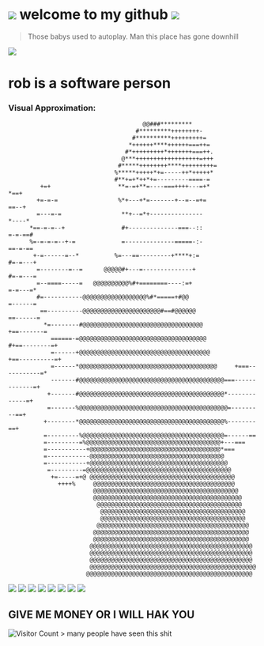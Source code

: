 

# ![](https://web.archive.org/web/20091027033052im_/http://www.geocities.com/hackerz_16/Hocks.gif)  welcome to my github ![](https://web.archive.org/web/20091027033052im_/http://www.geocities.com/hackerz_16/Hocks.gif)


> Those babys used to autoplay. Man this place has gone downhill

![](https://web.archive.org/web/20091027033052im_/http://www.geocities.com/hackerz_16/Hock.gif)

# rob is a software person


### Visual Approximation: 
                                                                                                    
                                          @@###*********                                            
                                        #*********++++++++-                                         
                                       #**********+++++++++=                                        
                                      *++++++****++++++===++=                                       
                                     #*+++++++++*+++++++===++.                                      
                                    @***++++++++++++++++++=+++                                      
                                   #*****++++++++****+++++++++=                                     
                                  %*****+++++*+=-----++*+++++*                                      
                                  #**+=+*++*+=---------====-=                                       
             +=+                   **=-=+**=----===++++---=+*                            *==+       
            +=-=-=                 %*+---+*=-------+--=--=+=                             ==--+      
            =---=-=                 **+--=*+---------------                             *----*      
          *==-=-=--+                #+--------------===--::                             =-=-==#     
          %=-=-=-=--+-=             =--------------=====-:-                            ==-=-==      
           +-=------=--*          %=---==---------+****+:=                            #=-=---+      
            =--------=--=      @@@@@#+---=--------------+                            #=-=---=       
            =--====-----=   @@@@@@@@@@%#+========----:=+                             =-=---=*       
            #=-----------@@@@@@@@@@@@@@@@@@%#*=====+#@@                             =------=        
             ==----------@@@@@@@@@@@@@@@@@@@@@@#==#@@@@@@                         ==------=         
              *=--------#@@@@@@@@@@@@@@@@@@@@@@@@@@@@@@@@@@                    +==-------=          
                ======-=@@@@@@@@@@@@@@@@@@@@@@@@@@@@@@@@@@@@               #+==--------=+           
                =------+@@@@@@@@@@@@@@@@@@@@@@@@@@@@@@@@@@@@@           +==----------=+             
                =------*@@@@@@@@@@@@@@@@@@@@@@@@@@@@@@@@@@@@@@@     +===-----------=*               
                -------#@@@@@@@@@@@@@@@@@@@@@@@@@@@@@@@@@@@@@@@@@===-------------=+                 
               +-------#@@@@@@@@@@@@@@@@@@@@@@@@@@@@@@@@@@@@@@@@@*-------------=+                   
               =-------%@@@@@@@@@@@@@@@@@@@@@@@@@@@@@@@@@@@@@@@@@@=---------==+                     
              +--------*@@@@@@@@@@@@@@@@@@@@@@@@@@@@@@@@@@@@@@@@@%--------==+                       
              =---------%@@@@@@@@@@@@@@@@@@@@@@@@@@@@@@@@@@@@@@@@=------==                          
              =---------=%@@@@@@@@@@@@@@@@@@@@@@@@@@@@@@@@@@@@@@+---===                             
              =-----------+@@@@@@@@@@@@@@@@@@@@@@@@@@@@@@@@@@@@@*===                                
              =------------@@@@@@@@@@@@@@@@@@@@@@@@@@@@@@@@@@@@@@                                   
              =-----------+@@@@@@@@@@@@@@@@@@@@@@@@@@@@@@@@@@@@@@@                                  
               =---------=@@@@@@@@@@@@@@@@@@@@@@@@@@@@@@@@@@@@@@@@@                                 
                +=-----=+@ @@@@@@@@@@@@@@@@@@@@@@@@@@@@@@@@@@@@@@@@@                                
                  ++++%     @@@@@@@@@@@@@@@@@@@@@@@@@@@@@@@@@@@@@@@@                                
                            @@@@@@@@@@@@@@@@@@@@@@@@@@@@@@@@@@@@@@@@@                               
                            @@@@@@@@@@@@@@@@@@@@@@@@@@@@@@@@@@@@@@@@@@                              
                             @@@@@@@@@@@@@@@@@@@@@@@@@@@@@@@@@@@@@@@@@                              
                              @@@@@@@@@@@@@@@@@@@@@@@@@@@@@@@@@@@@@@@@@                             
                              @@@@@@@@@@@@@@@@@@@@@@@@@@@@@@@@@@@@@@@@@                             
                             @@@@@@@@@@@@@@@@@@@@@@@@@@@@@@@@@@@@@@@@@@@                            
                            @@@@@@@@@@@@@@@@@@@@@@@@@@@@@@@@@@@@@@@@@@@@                            
                            @@@@@@@@@@@@@@@@@@@@@@@@@@@@@@@@@@@@@@@@@@@@                            
                           @@@@@@@@@@@@@@@@@@@@@@@@@@@@@@@@@@@@@@@@@@@@@@                           
                           @@@@@@@@@@@@@@@@@@@@@@@@@@@@@@@@@@@@@@@@@@@@@@                           
                           @@@@@@@@@@@@@@@@@@@@@@@@@@@@@@@@@@@@@@@@@@@@@@                           
                           @@@@@@@@@@@@@@@@@@@@@@@@@@@@@@@@@@@@@@@@@@@@@@@                          
                          @@@@@@@@@@@@@@@@@@@@@@@@@@@@@@@@@@@@@@@@@@@@@@@                           




![](https://web.archive.org/web/20090804113154/http://geocities.com/SunsetStrip/Lounge/7650/dollarspindownd.gif)
![](https://web.archive.org/web/20090804113154/http://geocities.com/SunsetStrip/Lounge/7650/dollarspindownd.gif)
![](https://web.archive.org/web/20090804113154/http://geocities.com/SunsetStrip/Lounge/7650/dollarspindownd.gif)
![](https://web.archive.org/web/20090804113154/http://geocities.com/SunsetStrip/Lounge/7650/dollarspindownd.gif)
![](https://web.archive.org/web/20090804113154/http://geocities.com/SunsetStrip/Lounge/7650/dollarspindownd.gif)
![](https://web.archive.org/web/20090804113154/http://geocities.com/SunsetStrip/Lounge/7650/dollarspindownd.gif)
![](https://web.archive.org/web/20090804113154/http://geocities.com/SunsetStrip/Lounge/7650/dollarspindownd.gif)
![](https://web.archive.org/web/20090804113154/http://geocities.com/SunsetStrip/Lounge/7650/dollarspindownd.gif)

## GIVE ME MONEY OR I WILL HAK YOU


![Visitor Count](https://profile-counter.glitch.me/melroser/count.svg) > many people have seen this shit
